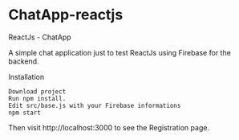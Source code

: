 # ChatApp-reactjs

ReactJs - ChatApp

A simple chat application just to test ReactJs using Firebase for the backend.

Installation

    Download project
    Run npm install.
    Edit src/base.js with your Firebase informations
    npm start

Then visit http://localhost:3000 to see the Registration page.
